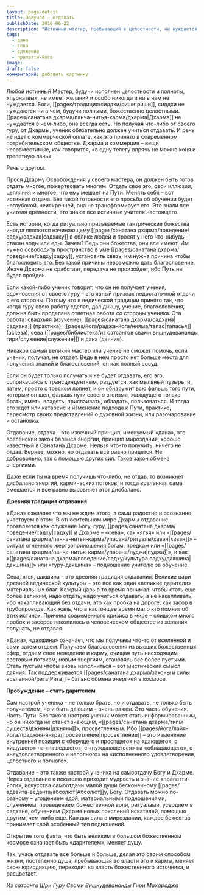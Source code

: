 ```yaml
---
layout: page-detail
title: Получая – отдавать
publishDate: 2016-06-22
description: "Истинный мастер, пребывающий в целостности, не нуждается ни в чем, но ученик, получающий дхарму, должен учиться отдавать - не материально, а жертвуя эго, иллюзии и привязанности. Без отдачи невозможно получить настоящее благословение и трансформацию; накопительство ведет к стагнации и разочарованию. Принцип «дана» - вселенский закон баланса: чтобы получить, нужно отдать, поддерживая гармонию энергий. Настрой на отдачу, служение и самоотдачу Богу и дхарме - ключ к подлинному просветлению и расцвету души."
tags:
  - дана
  - сева
  - служение
  - прапатти-йога
image: 
draft: false
комментарий: добавить картинку
---
```


Любой истинный Мастер, будучи исполнен целостности и полноты, «пурнатвы», не имеет желаний и особо никогда и ни в чем не нуждается. Боги, [[pages/традиция/сиддхи/риши|риши]], сиддхи не нуждаются ни в чем, будучи полными, божественно целостными. [[pages/санатана дхарма/панча-нитья-карма/дхарма|Дхарма]] не нуждается в чем-либо, она всегда есть. Но получая что-либо от своего гуру, от Дхармы, ученик обязательно должен учиться отдавать. И речь не идет о коммерческой оплате, как это принято в современном потребительском обществе. Дхарма и коммерция – вещи несовместимые, как говорится, «в одну телегу впрячь не можно коня и трепетную лань».

Речь о другом.

Прося Дхарму Освобождения у своего мастера, он должен быть готов отдать многое, пожертвовать многим. Отдать свое эго, свои иллюзии, цепляния и многое, что ему мешает на Пути. Менять себя – вот истинная отдача. Без такой готовности его просьба об обучении будет неглубокой, неискренней, она не трансформирует его. Это знали все учителя древности, это знают все истинные учителя настоящего.

Есть истории, когда ритуально призываемые тантрические божества иногда являются начинающему [[pages/санатана дхарма/поведение/садху/садхак|садхаку]] в облике людей и просят у него что-нибудь – стакан воды или еды. Зачем? Ведь они божества, они все имеют. Им нужно освободить пространство в уме [[pages/санатана дхарма/поведение/садху|садху]], установить связь, им нужна причина чтобы благословить его. Без такой причины невозможно дать благословение. Иначе Дхарма не сработает, передача не произойдет, ибо Путь не будет пройден. 

Если какой-либо ученик говорит, что он не получает учения, вдохновения от своего гуру – это явный признак недостаточной отдачи с его стороны. Потому что в ведической традиции принято так, что когда гуру свою работу сделал, дал дикшу, учение, благословения, должна быть проделана ответная работа со стороны ученика. Эта работа: свадхьяя (изучение), [[pages/санатана дхарма/садхана|садхана]] (практика), [[pages/йога/раджа-йога/нияма/тапас|тапасья]] (аскеза), сева ([[pages/библиотека/из сатсангов свами вишнудевананды гири/служение|служение]]) и дана (даяние).

Никакой самый великий мастер или учение не сможет помочь, если ученик, получая, не отдает. Ведь в нем просто нет больше места для получения знаний и благословений, он как полный сосуд.

Если он будет только получать и не будет отдавать, его эго, соприкасаясь с трансцендентным, раздуется, как мыльный пузырь, и, затем, просто с треском лопнет, и он обнаружит всю фальшь того пути, которым он шел, фальшь пути своего эгоизма, жаждущего только брать, иметь, владеть, присваивать, обладать, пользоваться. И тогда его ждет или катарсис и изменение подхода к Пути, практике, пересмотр своих представлений о духовной жизни, или разочарование и остановка.

Отдавание, отдача – это извечный принцип, именуемый «дана», это вселенский закон баланса энергии, принцип мироздания, хорошо известный в Санатана Дхарме. Нельзя что-то получить, ничего не отдав. Вернее, можно, но отдавать все равно придется. Не добровольно, так с помощью других сил. Таков закон обмена энергиями.

Даже если ты на время получишь что-либо, не отдав, то возникнет дисбаланс энергий, кармических потоков, и тогда вселенная сама вмешается и все равно выровняет этот дисбаланс.

**Древняя традиция отдавания**

«Дана» означает что мы не ждем этого, а сами радостно и осознанно участвуем в этом. В относительном мире Дхармы отдавание проявляется как служение Богу, гуру, [[pages/санатана дхарма/поведение/садху|садху]] и Дхарме – «сева», как «ягья» или «[[pages/санатана дхарма/панча-нитья-карма/упасана/ритуалы/хаван|хаван]]» – ритуал огненного жертвоприношения богам, предкам или «[[pages/санатана дхарма/панча-нитья-карма/упасана/пуджа|пуджа]]», и как «[[pages/санатана дхарма/поведение/садху/культура садху/дакшина|дакшина]]» или «гуру-дакшина» – подношение учителю за обучение.

Сева, ягья, дакшина – это древняя традиция отдавания. Великие цари древней ведической культуры – это все как один «великие дарители» материальных благ. Каждый царь в то время понимал: чтобы стать еще более великим, надо отдать, надо учиться отдавать, а не накапливать, ибо накапливающий без отдачи, это как пробка на дороге, как засор в трубопроводе. Как жаль, что в настоящее время мало кто помнит об этих истинах. Причина современного кризиса в мире – слишком много пробок и засоров накопилось в человеческом обществе из желания получать, не отдавая. 

«Дана», «дакшина» означает, что мы получаем что-то от вселенной и сами затем отдаем. Получаем благословения из высших божественных сфер, отдаем свое неведение и карму, очищая путь нисходящим световым потокам, новым энергиям, становясь все более пустыми. Стать пустым чтобы вновь наполниться – вот мистический смысл даяния. Так поддерживается [[pages/санатана дхарма/законы и силы вселенной/рита|Рита]] – баланс обмена энергией в космосе.

**Пробуждение – стать дарителем**

Сам настрой ученика – не только брать, но и отдавать, не только быть получателем, но и быть дающим – очень важен. Это часть обучения. Часть Пути. Без такого настроя ученик может стать информированным, но он никогда не станет знающим, «[[pages/санатана дхарма/типы существ/джняни|джняни]]», просветленным. Ибо [[pages/йога/лайя-йога/праджня-янтра/просветление|просветление]] – это изменение внутренней позиции с «берущего и просящего» на «дающего», с «ищущего» на «нашедшего», с «нуждающегося» на «обладающего», с «неудовлетворенного и неполного» на «исполненного удовлетворения, целостного и полного».

Отдавание – это также настрой ученика на самоотдачу Богу и Дхарме. Через отдавание к искателю приходит мудрость и знание «прапатти-йоги», искусства самоотдачи малой души бесконечному [[pages/адвайта-веданта/абсолют|Абсолют]]у, Богу. Отдавать можно по-разному – угощением едой, материальными подношениями, служением, проведением божественной воли, ритуалами, усердием в садхане, обучением Дхарме новых поколений искателей, помощью другим, чем-либо еще. Каждая сила в мироздании, каждое божество принимает свой особенный тип подношений. 

Открытие того факта, что быть великим в большом божественном космосе означает быть «дарителем», меняет душу.

Так, учась отдавать все больше и больше, делая это своим способом жизни, постепенно душа, пребывающая во власти эго и кармы, меняет свою юрисдикцию, переходит во власть божественного источника, и расцветает.

*Из сатсанга Шри Гуру Свами Вишнудевананды Гири Махараджа*

